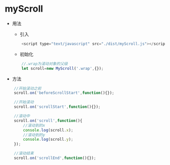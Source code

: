 # myScroll
- 用法
    - 引入
    ```js
        <script type="text/javascript" src="./dist/myScroll.js"></script>
    ```

    - 初始化
    ```js
        //.wrap为滚动对象的父级
        let scroll=new MyScroll('.wrap',{});
    ```

- 方法
```js
    //开始滚动之前
    scroll.on('beforeScrollStart',function(){});

    //开始滚动
    scroll.on('scrollStart',function(){});

    //滚动中
    scroll.on('scroll',function(){
        //滚动到的x
        console.log(scroll.x);
        //滚动到的y
        console.log(scroll.y);
    });

    //滚动结束
    scroll.on('scrollEnd',function(){});
```